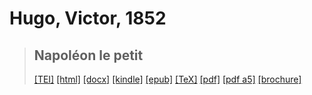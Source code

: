 # Hugo, Victor, 1852

> ## Napoléon le petit
>  <a title="Source XML/TEI" class="mime48 tei" href="https://hurlus.github.io/tei/hugo1852_napoleon-petit.xml">[TEI]</a>  <a title="HTML une page" class="mime48 html" href="https://hurlus.github.io/hugo1852_napoleon-petit/hugo1852_napoleon-petit.html">[html]</a>  <a title="Bureautique (LibreOffice, MS.Word)" class="mime48 docx" href="https://hurlus.github.io/hugo1852_napoleon-petit/hugo1852_napoleon-petit.docx">[docx]</a>  <a title="Amazon.kindle" class="mime48 mobi" href="https://hurlus.github.io/hugo1852_napoleon-petit/hugo1852_napoleon-petit.mobi">[kindle]</a>  <a title="EPUB, pour liseuses et téléphones" class="mime48 epub" href="https://hurlus.github.io/hugo1852_napoleon-petit/hugo1852_napoleon-petit.epub">[epub]</a>  <a title="LaTeX" class="mime48 tex" href="https://hurlus.github.io/hugo1852_napoleon-petit/hugo1852_napoleon-petit.tex">[TeX]</a>  <a title="PDF à imprimer, A4 2 colonnes" class="mime48 pdf" href="https://hurlus.github.io/hugo1852_napoleon-petit/hugo1852_napoleon-petit.pdf">[pdf]</a>  <a title="PDF à lire, A5 une colonne" class="mime48 a5" href="https://hurlus.github.io/hugo1852_napoleon-petit/hugo1852_napoleon-petit_a5.pdf">[pdf a5]</a>  <a title="Brochure à agrafer, pdf imposé pour imprimante recto/verso" class="mime48 brochure" href="https://hurlus.github.io/hugo1852_napoleon-petit/hugo1852_napoleon-petit_brochure.pdf">[brochure]</a> 
